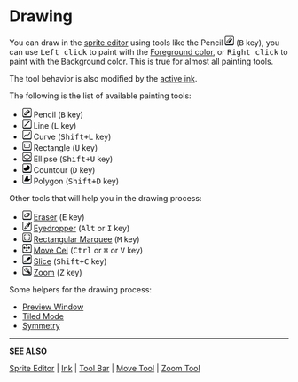 # Drawing

You can draw in the [sprite editor](sprite-editor.md) using tools
like the Pencil ![Pencil tool icon](tools/pencil-tool.png)
(<kbd>B</kbd> key), you can use <kbd>Left click</kbd> to paint with the
[Foreground color](color-bar.md), or <kbd>Right click</kbd> to paint with the
Background color. This is true for almost all painting tools.

The tool behavior is also modified by the [active ink](ink.md).

The following is the list of available painting tools:

* ![Pencil tool icon](tools/pencil-tool.png) Pencil (<kbd>B</kbd> key)
* ![Line tool icon](tools/line-tool.png) Line (<kbd>L</kbd> key)
* ![Curve tool icon](tools/curve-tool.png) Curve (<kbd>Shift+L</kbd> key)
* ![Rectangle tool icon](tools/rectangle-tool.png) Rectangle (<kbd>U</kbd> key)
* ![Ellipse tool icon](tools/ellipse-tool.png) Ellipse (<kbd>Shift+U</kbd> key)
* ![Countour tool icon](tools/countour-tool.png) Countour (<kbd>D</kbd> key)
* ![Polygon tool icon](tools/polygon-tool.png) Polygon (<kbd>Shift+D</kbd> key)

Other tools that will help you in the drawing process:

* ![Eraser tool icon](tools/eraser-tool.png) [Eraser](eraser.md) (<kbd>E</kbd> key)
* ![Eyedropper tool icon](tools/eyedropper-tool.png) [Eyedropper](eyedropper.md) (<kbd>Alt</kbd> or <kbd>I</kbd> key)
* ![Selection tool icon](tools/marquee-tool.png) [Rectangular Marquee](selecting.md) (<kbd>M</kbd> key)
* ![Move tool icon](tools/move-tool.png) [Move Cel](move-tool.md) (<kbd>Ctrl</kbd> or <kbd>⌘</kbd> or <kbd>V</kbd> key)
* ![Slice tool icon](tools/slice-tool.png) [Slice](slices.md) (<kbd>Shift+C</kbd> key)
* ![Zoom tool icon](tools/zoom-tool.png) [Zoom](zoom.md) (<kbd>Z</kbd> key)

Some helpers for the drawing process:

* [Preview Window](preview-window.md)
* [Tiled Mode](tiled-mode.md)
* [Symmetry](symmetry.md)

---

**SEE ALSO**

[Sprite Editor](sprite-editor.md) |
[Ink](ink.md) |
[Tool Bar](tool-bar.md) |
[Move Tool](move-tool.md) |
[Zoom Tool](zoom.md)
